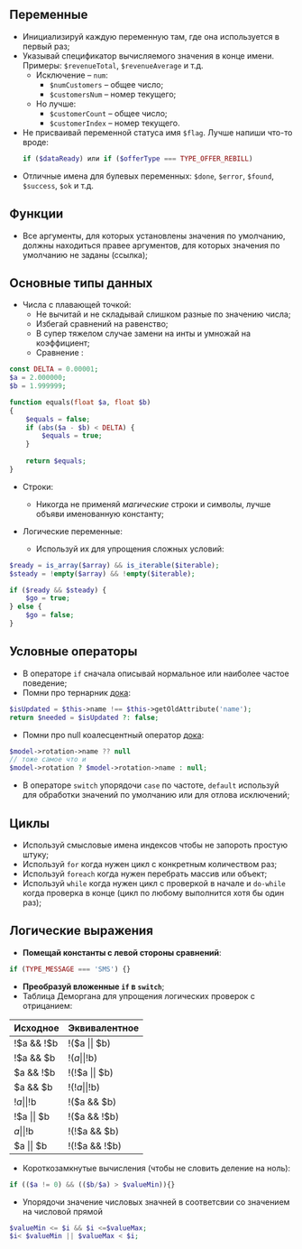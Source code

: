 Переменные
-
- Инициализируй каждую переменную там, где она используется в первый раз;
- Указывай спецификатор вычисляемого значения в конце имени. Примеры: `$revenueTotal`, `$revenueAverage` и т.д. 
    - Исключение – `num`: 
        - `$numCustomers` – общее число;
        - `$customersNum` – номер текущего;
    - Но лучше:
        - `$customerCount` – общее число;
        - `$customerIndex` – номер текущего.
- Не присваивай переменной статуса имя `$flag`. Лучше напиши что-то вроде: 
    ```php
    if ($dataReady) или if ($offerType === TYPE_OFFER_REBILL)
    ```
- Отличные имена для булевых переменных: `$done`, `$error`, `$found`, `$success`, `$ok` и т.д.

Функции
-
   - Все аргументы, для которых установлены значения по умолчанию, должны находиться правее аргументов, для которых значения по умолчанию не заданы (ссылка);

Основные типы данных
-

- Числа с плавающей точкой:	
  - Не вычитай и не складывай слишком разные по значению числа;
  - Избегай сравнений на равенство;
  - В супер тяжелом случае замени на инты и умножай на коэффициент;
  - Сравнение :
```php
const DELTA = 0.00001;
$a = 2.000000;
$b = 1.999999;

function equals(float $a, float $b)
{
    $equals = false;
    if (abs($a - $b) < DELTA) {
        $equals = true;
    }
    
    return $equals;
}
 ```
        
- Строки:	
  - Никогда не применяй _магические_ строки и символы, лучше объяви именованную константу;
        
- Логические переменные:
  - Используй их для упрощения сложных условий:
	
```php
$ready = is_array($array) && is_iterable($iterable);
$steady = !empty($array) && !empty($iterable);

if ($ready && $steady) {
    $go = true;
} else {
    $go = false;
}
```

Условные операторы
-
- В операторе `if` сначала описывай нормальное или наиболее частое поведение;
- Помни про тернарник [дока](http://php.net/manual/ru/language.operators.comparison.php):
```php
$isUpdated = $this->name !== $this->getOldAttribute('name');
return $needed = $isUpdated ?: false;
```
- Помни про null коалесцентный оператор [дока](http://php.net/manual/ru/migration70.new-features.php):
```php
$model->rotation->name ?? null
// тоже самое что и 
$model->rotation ? $model->rotation->name : null;
```
- В операторе `switch` упорядочи `case` по частоте, `default` используй для обработки значений по умолчанию или для отлова исключений;


Циклы
-
- Используй смысловые имена индексов чтобы не запороть простую штуку;
- Используй `for` когда нужен цикл с конкретным количеством раз;
- Используй `foreach` когда нужен перебрать массив или объект;
- Используй `while` когда нужен цикл с проверкой в начале и `do-while` когда проверка в конце (цикл по любому выполнится хотя бы один раз);


Логические выражения
-
- **Помещай константы с левой стороны сравнений**:
```php
if (TYPE_MESSAGE === 'SMS') {}
```
- **Преобразуй вложенные `if` в `switch`**;
- Таблица Деморгана для упрощения логических проверок с отрицанием:

Исходное | Эквивалентное
------------ | -------------
!$a && !$b | !($a \|\| $b)
!$a && $b | !($a \|\| !$b)
$a && !$b | !(!$a \|\| $b)
$a && $b | !(!$a \|\| !$b)
!$a \|\| !$b | !($a && $b)
!$a \|\| $b | !($a && !$b)
$a \|\| !$b | !(!$a && $b)
$a \|\| $b | !(!$a && !$b)

- Короткозамкнутые вычисления (чтобы не словить деление на ноль):
```php
if (($a != 0) && (($b/$a) > $valueMin)){}
```
- Упорядочи значение числовых значней в соответсвии со значением на числовой прямой
```php
$valueMin <= $i && $i <=$valueMax;
$i< $valueMin || $valueMax < $i;
```
